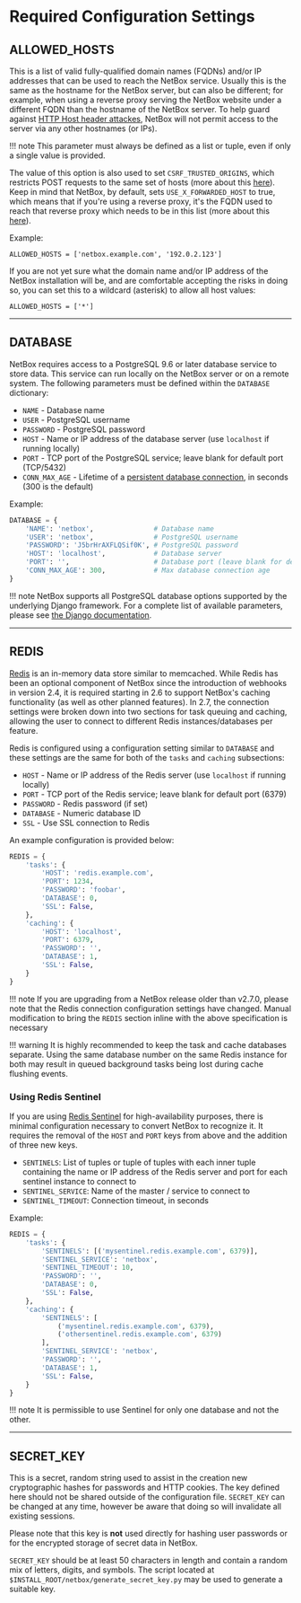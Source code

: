 # Required Configuration Settings

## ALLOWED_HOSTS

This is a list of valid fully-qualified domain names (FQDNs) and/or IP addresses that can be used to reach the NetBox service. Usually this is the same as the hostname for the NetBox server, but can also be different; for example, when using a reverse proxy serving the NetBox website under a different FQDN than the hostname of the NetBox server. To help guard against [HTTP Host header attackes](https://docs.djangoproject.com/en/3.0/topics/security/#host-headers-virtual-hosting), NetBox will not permit access to the server via any other hostnames (or IPs).

!!! note
    This parameter must always be defined as a list or tuple, even if only a single value is provided.

The value of this option is also used to set `CSRF_TRUSTED_ORIGINS`, which restricts POST requests to the same set of hosts (more about this [here](https://docs.djangoproject.com/en/stable/ref/settings/#std:setting-CSRF_TRUSTED_ORIGINS)). Keep in mind that NetBox, by default, sets `USE_X_FORWARDED_HOST` to true, which means that if you're using a reverse proxy, it's the FQDN used to reach that reverse proxy which needs to be in this list (more about this [here](https://docs.djangoproject.com/en/stable/ref/settings/#allowed-hosts)).

Example:

```
ALLOWED_HOSTS = ['netbox.example.com', '192.0.2.123']
```

If you are not yet sure what the domain name and/or IP address of the NetBox installation will be, and are comfortable accepting the risks in doing so, you can set this to a wildcard (asterisk) to allow all host values:

```
ALLOWED_HOSTS = ['*']
```

---

## DATABASE

NetBox requires access to a PostgreSQL 9.6 or later database service to store data. This service can run locally on the NetBox server or on a remote system. The following parameters must be defined within the `DATABASE` dictionary:

* `NAME` - Database name
* `USER` - PostgreSQL username
* `PASSWORD` - PostgreSQL password
* `HOST` - Name or IP address of the database server (use `localhost` if running locally)
* `PORT` - TCP port of the PostgreSQL service; leave blank for default port (TCP/5432)
* `CONN_MAX_AGE` - Lifetime of a [persistent database connection](https://docs.djangoproject.com/en/stable/ref/databases/#persistent-connections), in seconds (300 is the default)

Example:

```python
DATABASE = {
    'NAME': 'netbox',               # Database name
    'USER': 'netbox',               # PostgreSQL username
    'PASSWORD': 'J5brHrAXFLQSif0K', # PostgreSQL password
    'HOST': 'localhost',            # Database server
    'PORT': '',                     # Database port (leave blank for default)
    'CONN_MAX_AGE': 300,            # Max database connection age
}
```

!!! note
    NetBox supports all PostgreSQL database options supported by the underlying Django framework. For a complete list of available parameters, please see [the Django documentation](https://docs.djangoproject.com/en/stable/ref/settings/#databases).

---

## REDIS

[Redis](https://redis.io/) is an in-memory data store similar to memcached. While Redis has been an optional component of
NetBox since the introduction of webhooks in version 2.4, it is required starting in 2.6 to support NetBox's caching
functionality (as well as other planned features). In 2.7, the connection settings were broken down into two sections for
task queuing and caching, allowing the user to connect to different Redis instances/databases per feature.

Redis is configured using a configuration setting similar to `DATABASE` and these settings are the same for both of the `tasks` and `caching` subsections:

* `HOST` - Name or IP address of the Redis server (use `localhost` if running locally)
* `PORT` - TCP port of the Redis service; leave blank for default port (6379)
* `PASSWORD` - Redis password (if set)
* `DATABASE` - Numeric database ID
* `SSL` - Use SSL connection to Redis

An example configuration is provided below:

```python
REDIS = {
    'tasks': {
        'HOST': 'redis.example.com',
        'PORT': 1234,
        'PASSWORD': 'foobar',
        'DATABASE': 0,
        'SSL': False,
    },
    'caching': {
        'HOST': 'localhost',
        'PORT': 6379,
        'PASSWORD': '',
        'DATABASE': 1,
        'SSL': False,
    }
}
```

!!! note
    If you are upgrading from a NetBox release older than v2.7.0, please note that the Redis connection configuration
    settings have changed. Manual modification to bring the `REDIS` section inline with the above specification is
    necessary

!!! warning
    It is highly recommended to keep the task and cache databases separate. Using the same database number on the
    same Redis instance for both may result in queued background tasks being lost during cache flushing events.

### Using Redis Sentinel

If you are using [Redis Sentinel](https://redis.io/topics/sentinel) for high-availability purposes, there is minimal 
configuration necessary to convert NetBox to recognize it. It requires the removal of the `HOST` and `PORT` keys from 
above and the addition of three new keys.

* `SENTINELS`: List of tuples or tuple of tuples with each inner tuple containing the name or IP address 
of the Redis server and port for each sentinel instance to connect to
* `SENTINEL_SERVICE`: Name of the master / service to connect to
* `SENTINEL_TIMEOUT`: Connection timeout, in seconds

Example:

```python
REDIS = {
    'tasks': {
        'SENTINELS': [('mysentinel.redis.example.com', 6379)],
        'SENTINEL_SERVICE': 'netbox',
        'SENTINEL_TIMEOUT': 10,
        'PASSWORD': '',
        'DATABASE': 0,
        'SSL': False,
    },
    'caching': {
        'SENTINELS': [
            ('mysentinel.redis.example.com', 6379),
            ('othersentinel.redis.example.com', 6379)
        ],
        'SENTINEL_SERVICE': 'netbox',
        'PASSWORD': '',
        'DATABASE': 1,
        'SSL': False,
    }
}
```

!!! note
    It is permissible to use Sentinel for only one database and not the other.

---

## SECRET_KEY

This is a secret, random string used to assist in the creation new cryptographic hashes for passwords and HTTP cookies. The key defined here should not be shared outside of the configuration file. `SECRET_KEY` can be changed at any time, however be aware that doing so will invalidate all existing sessions.

Please note that this key is **not** used directly for hashing user passwords or for the encrypted storage of secret data in NetBox.

`SECRET_KEY` should be at least 50 characters in length and contain a random mix of letters, digits, and symbols. The script located at `$INSTALL_ROOT/netbox/generate_secret_key.py` may be used to generate a suitable key.
